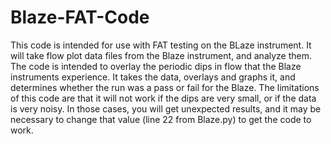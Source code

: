 # Blaze-FAT-Code

This code is intended for use with FAT testing on the BLaze instrument. It will take flow plot data files from the Blaze instrument, and analyze them. The code is intended to overlay the periodic dips in flow that the Blaze instruments experience. It takes the data, overlays and graphs it, and determines whether the run was a pass or fail for the Blaze. 
The limitations of this code are that it will not work if the dips are very small, or if the data is very noisy. In those cases, you will get unexpected results, and it may be necessary to change that value (line 22 from Blaze.py) to get the code to work.
